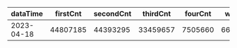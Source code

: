 |dataTime|firstCnt|secondCnt|thirdCnt|fourCnt|winCnt|vrate|wrate|
|-|-|-|-|-|-|-|-|
|2023-04-18|44807185|44393295|33459657|7505660|6682573|86.7%|14.2%|